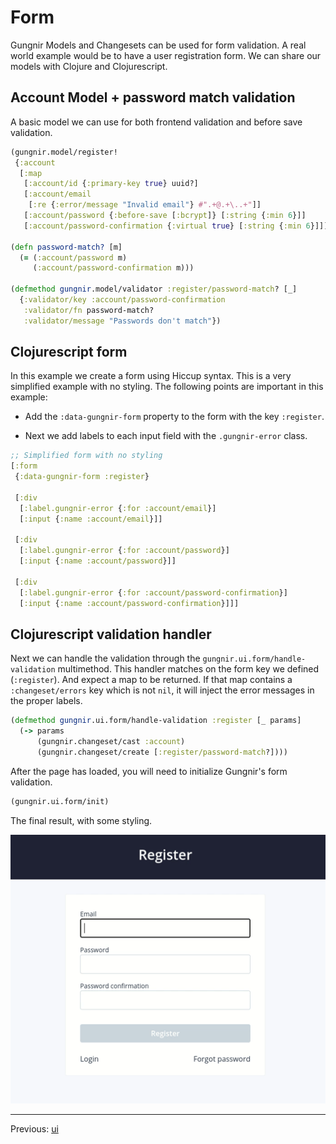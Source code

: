 # Form

Gungnir Models and Changesets can be used for form validation. A real world
example would be to have a user registration form. We can share our models with
Clojure and Clojurescript.

## Account Model + password match validation

A basic model we can use for both frontend validation and before save
validation.

```clojure
(gungnir.model/register!
 {:account
  [:map
   [:account/id {:primary-key true} uuid?]
   [:account/email
    [:re {:error/message "Invalid email"} #".+@.+\..+"]]
   [:account/password {:before-save [:bcrypt]} [:string {:min 6}]]
   [:account/password-confirmation {:virtual true} [:string {:min 6}]]]})

(defn password-match? [m]
  (= (:account/password m)
     (:account/password-confirmation m)))

(defmethod gungnir.model/validator :register/password-match? [_]
  {:validator/key :account/password-confirmation
   :validator/fn password-match?
   :validator/message "Passwords don't match"})
```

## Clojurescript form

In this example we create a form using Hiccup syntax. This is a very simplified
example with no styling. The following points are important in this example:

* Add the `:data-gungnir-form` property to the form with the key `:register`.

* Next we add labels to each input field with the `.gungnir-error` class.

```clojure
;; Simplified form with no styling
[:form
 {:data-gungnir-form :register}

 [:div
  [:label.gungnir-error {:for :account/email}]
  [:input {:name :account/email}]]

 [:div
  [:label.gungnir-error {:for :account/password}]
  [:input {:name :account/password}]]

 [:div
  [:label.gungnir-error {:for :account/password-confirmation}]
  [:input {:name :account/password-confirmation}]]]
```

## Clojurescript validation handler

Next we can handle the validation through the
`gungnir.ui.form/handle-validation` multimethod. This handler matches on the
form key we defined (`:register`). And expect a map to be returned. If that map
contains a `:changeset/errors` key which is not `nil`, it will inject the error
messages in the proper labels.

```clojure
(defmethod gungnir.ui.form/handle-validation :register [_ params]
  (-> params
      (gungnir.changeset/cast :account)
      (gungnir.changeset/create [:register/password-match?])))
```

After the page has loaded, you will need to initialize Gungnir's form validation.


```clojure
(gungnir.ui.form/init)
```

The final result, with some styling.

![form-validation](https://raw.githubusercontent.com/kwrooijen/gungnir.ui/master/assets/form-validation.gif)

--- 

<div class="footer-navigation">
<span>Previous: <a href="https://kwrooijen.github.io/gungnir/ui.html">ui</a></span>
</div>
